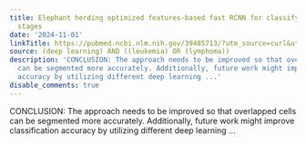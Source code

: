 ```yaml
---
title: Elephant herding optimized features-based fast RCNN for classifying leukemia
  stages
date: '2024-11-01'
linkTitle: https://pubmed.ncbi.nlm.nih.gov/39485713/?utm_source=curl&utm_medium=rss&utm_campaign=pubmed-2&utm_content=1byXLWG-5Hn0_qdLgZYpDfLA2UWGhGNgZGereuo1rJN2aoAQXP&fc=20220814223158&ff=20241102200552&v=2.18.0.post9+e462414
source: (deep learning) AND ((leukemia) OR (lymphoma))
description: 'CONCLUSION: The approach needs to be improved so that overlapped cells
  can be segmented more accurately. Additionally, future work might improve classification
  accuracy by utilizing different deep learning ...'
disable_comments: true
---
```

CONCLUSION: The approach needs to be improved so that overlapped cells can be segmented more accurately. Additionally, future work might improve classification accuracy by utilizing different deep learning ...